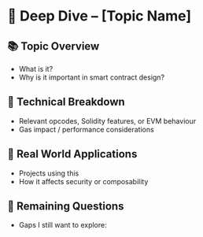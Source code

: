 # 🔬 Deep Dive – [Topic Name]

## 📚 Topic Overview
- What is it?
- Why is it important in smart contract design?

## 🧪 Technical Breakdown
- Relevant opcodes, Solidity features, or EVM behaviour
- Gas impact / performance considerations

## 🧵 Real World Applications
- Projects using this
- How it affects security or composability

## 🤔 Remaining Questions
- Gaps I still want to explore:
